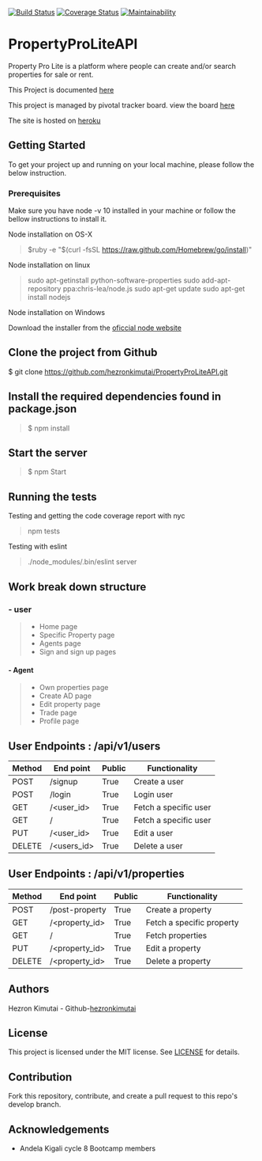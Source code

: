 
[![Build Status](https://travis-ci.org/hezronkimutai/PropertyProLiteAPI.svg?branch=develop)](https://travis-ci.org/hezronkimutai/PropertyProLiteAPI)
[![Coverage Status](https://coveralls.io/repos/github/hezronkimutai/PropertyProLiteAPI/badge.svg?branch=develop)](https://coveralls.io/github/hezronkimutai/PropertyProLiteAPI?branch=develop)
[![Maintainability](https://api.codeclimate.com/v1/badges/d0283da8d4ee903d7c3e/maintainability)](https://codeclimate.com/github/hezronkimutai/PropertyProLiteAPI/maintainability)



# PropertyProLiteAPI

Property Pro Lite is a platform where people can create and/or search properties for sale or rent.

This Project is documented [here](https://hezzie.docs.apiary.io/)

This project is managed by pivotal tracker board. view the board [here](https://www.pivotaltracker.com/n/projects/2353827)

The site is hosted on [heroku](https://propertyproliteapi.herokuapp.com/)


## Getting Started

To get your project up and running on your local machine, please follow the below instruction.

### Prerequisites

Make sure you have node -v 10 installed in your machine or follow the bellow instructions to install it.

Node installation on OS-X

>$ruby -e "$(curl -fsSL https://raw.github.com/Homebrew/go/install)"

Node installation on linux

>sudo apt-getinstall python-software-properties
sudo add-apt-repository ppa:chris-lea/node.js
sudo apt-get update
sudo apt-get install nodejs

Node installation on Windows

Download the installer from the [oficcial node website](https://nodejs.org/)

## Clone the project from Github

$ git clone https://github.com/hezronkimutai/PropertyProLiteAPI.git

## Install the required dependencies found in package.json

> $ npm install

## Start the server

>$ npm Start

## Running the tests

Testing and getting the code coverage report with nyc

> npm tests

Testing with eslint

> ./node_modules/.bin/eslint server

## Work break down structure

### - user
 >- Home page
 >- Specific Property page
 >- Agents page
 >- Sign and sign up pages
#### - Agent
  >- Own properties page
  >- Create AD page
  >- Edit property page
  >- Trade page
  >- Profile page





## User Endpoints : /api/v1/users


| Method  | End point  | Public |  Functionality  |
| ------- | ---------- | ------ | --------------- |
| POST  |  /signup  |  True  |Create a user  |
| POST  |  /login  |  True  |  Login user |
| GET  |  /<user_id>  |  True  |Fetch a specific user  |
| GET  |  / |  True  |  Fetch a specific user  |
| PUT  |  /<user_id>  |  True  |  Edit a user  |
| DELETE  |  /<users_id>  |  True  |  Delete a user  |

## User Endpoints : /api/v1/properties

| Method  | End point  | Public |  Functionality  |
| ------- | ---------- | ------ | --------------- |
| POST  |  /post-property  |  True  |Create a property  |
| GET  |  /<property_id>  |  True  |Fetch a specific property  |
| GET  |  / |  True  |  Fetch properties  |
| PUT  |  /<property_id>  |  True  |  Edit a property  |
| DELETE  |  /<property_id>  |  True  |  Delete a property  |


## Authors
Hezron Kimutai - Github-[hezronkimutai](https://github.com/hezronkimutai)

## License

This project is licensed under the MIT license. See [LICENSE](https://github.com/hezronkimutai/PropertyProLiteAPI/blob/develop/LICENSE) for details.

## Contribution

Fork this repository, contribute, and create a pull request to this repo's develop branch.

## Acknowledgements

  -  Andela Kigali cycle 8 Bootcamp members
